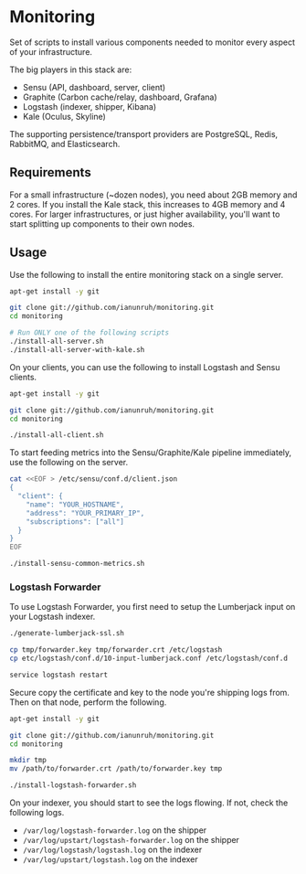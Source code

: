 # Monitoring

Set of scripts to install various components needed to monitor every aspect of your infrastructure.

The big players in this stack are:

- Sensu (API, dashboard, server, client)
- Graphite (Carbon cache/relay, dashboard, Grafana)
- Logstash (indexer, shipper, Kibana)
- Kale (Oculus, Skyline)

The supporting persistence/transport providers are PostgreSQL, Redis, RabbitMQ, and Elasticsearch.

## Requirements

For a small infrastructure (~dozen nodes), you need about 2GB memory and 2 cores. If you install the Kale stack, this increases to 4GB memory and 4 cores. For larger infrastructures, or just higher availability, you'll want to start splitting up components to their own nodes.

## Usage

Use the following to install the entire monitoring stack on a single server.

```sh
apt-get install -y git

git clone git://github.com/ianunruh/monitoring.git
cd monitoring

# Run ONLY one of the following scripts
./install-all-server.sh
./install-all-server-with-kale.sh
```

On your clients, you can use the following to install Logstash and Sensu clients.

```sh
apt-get install -y git

git clone git://github.com/ianunruh/monitoring.git
cd monitoring

./install-all-client.sh
```

To start feeding metrics into the Sensu/Graphite/Kale pipeline immediately, use the following on the server.

```sh
cat <<EOF > /etc/sensu/conf.d/client.json
{
  "client": {
    "name": "YOUR_HOSTNAME",
    "address": "YOUR_PRIMARY_IP",
    "subscriptions": ["all"]
  }
}
EOF

./install-sensu-common-metrics.sh
```

### Logstash Forwarder

To use Logstash Forwarder, you first need to setup the Lumberjack input on your Logstash indexer.

```sh
./generate-lumberjack-ssl.sh

cp tmp/forwarder.key tmp/forwarder.crt /etc/logstash
cp etc/logstash/conf.d/10-input-lumberjack.conf /etc/logstash/conf.d

service logstash restart
```

Secure copy the certificate and key to the node you're shipping logs from. Then on that node, perform the following.

```sh
apt-get install -y git

git clone git://github.com/ianunruh/monitoring.git
cd monitoring

mkdir tmp
mv /path/to/forwarder.crt /path/to/forwarder.key tmp

./install-logstash-forwarder.sh
```

On your indexer, you should start to see the logs flowing. If not, check the following logs.

- `/var/log/logstash-forwarder.log` on the shipper
- `/var/log/upstart/logstash-forwarder.log` on the shipper
- `/var/log/logstash/logstash.log` on the indexer
- `/var/log/upstart/logstash.log` on the indexer
